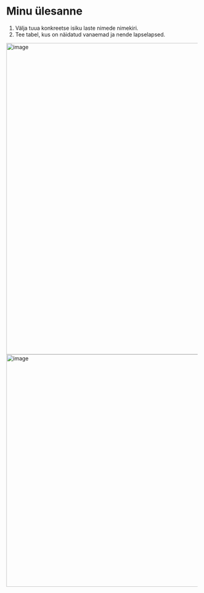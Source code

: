# Minu ülesanne
1. Välja tuua konkreetse isiku laste nimede nimekiri.
2. Tee tabel, kus on näidatud vanaemad ja nende lapselapsed.

<img width="1142" height="820" alt="image" src="https://github.com/user-attachments/assets/a7a61b1a-38dd-4314-9429-2fd352d7ab73" />


<img width="790" height="612" alt="image" src="https://github.com/user-attachments/assets/a4cb51d7-d0cc-4c37-a13f-28ab8ecd23dd" />

